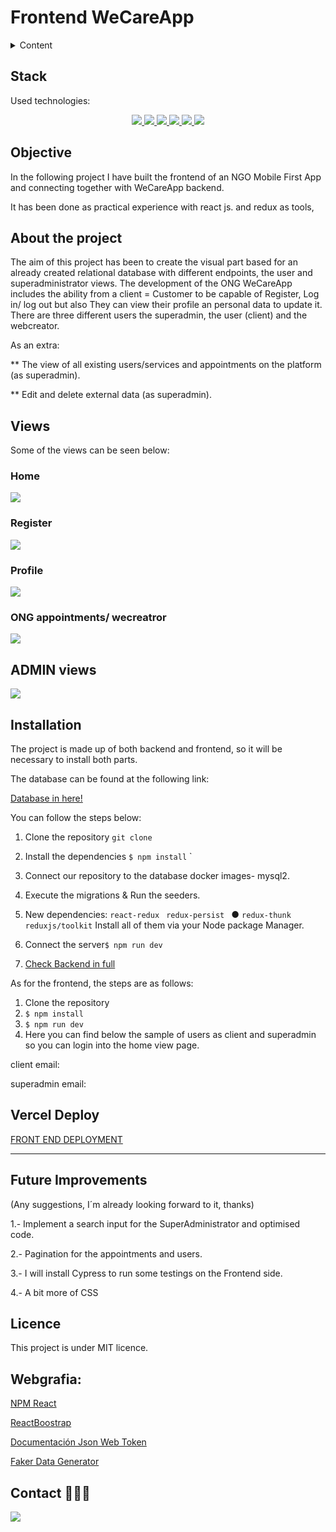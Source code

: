 # Frontend WeCareApp 

<details>
  <summary>Content</summary>
  <ol>
    <li><a href="#stack">Stack</a></li>
    <li><a href="#objective-">Objective</a></li>
    <li><a href="#about-the-project-🔎">About the project</a></li>
    <li><a href="#views">Views</a></li>
    <li><a href="#installation">Installation</a></li>
    <li><a href="#webgrafia">Webgrafia</a></li>
    <li><a href="#licence">Licence</a></li>
   <li><a href="#contacto">Contact</a></li>
  </ol>
</details>

## Stack

Used technologies:

<div align="center">

<a href="https://www.reactjs.com/">
    <img src= "https://img.shields.io/badge/React-20232A?style=for-the-badge&logo=react&logoColor=61DAFB"/>
</a>
 <a href="https://redux.js.org/">
    <img src= "https://user-images.githubusercontent.com/121863208/227808568-89a147ae-a047-4b1c-8065-9de44bd9bcb2.svg"/>
</a>
<a href="https://nodejs.org/en">
    <img src= "https://user-images.githubusercontent.com/121863208/227808607-7170e528-cc5d-4a04-a7ec-edfad90e2a1e.svg"/>
</a>
<a href="https://react-bootstrap.github.io/">
    <img src= "https://user-images.githubusercontent.com/121863208/227808594-021a15ab-7e14-454b-b977-4a5ade8287ed.svg"/>
</a>
<a href="https://developer.mozilla.org/es/docs/Web/CSS">
    <img src= "https://user-images.githubusercontent.com/121863208/227808642-a8dcfecb-74b9-4796-8b2b-7bfe5cf1b4ba.svg"/>
</a>
<a href="https://nextjs.org/">
    <img src= "https://user-images.githubusercontent.com/121863208/227808660-c8b59b3d-34bd-446f-83e1-8157f5a09b98.svg"/>
</a>
</div>

## Objective

In the following project I have built the frontend of an NGO Mobile First App and connecting together  with  WeCareApp backend. 

 It has been done as practical experience with react js. and redux as tools, 

## About the project

The aim of this project has been to create the  visual part based for an already created relational database with different endpoints, the user and superadministrator views.
 The  development of the ONG WeCareApp includes the ability from a client = Customer  to be capable of   Register, Log in/ log out but also They can  view their profile an personal data to update it. There are three different users the superadmin, the user (client) and the webcreator.

As an extra:

\*\* The view of all existing users/services and appointments on the platform (as superadmin).

\*\* Edit and delete external data (as superadmin).

## Views

Some of the views can be seen below:

### Home

<img src="./public/home.png">

### Register

<img src="./public/register.png">

### Profile

<img src="./public/EditUser.png">

### ONG appointments/ wecreatror

<img src="./public/appointmentsview.png">


## ADMIN views

<img src="./public/adminview1.png">

## Installation

The project is made up of both backend and frontend, so it will be necessary to install both parts.

The database can be found at the following link:


 <a href="https://github.com/Maricode-40/weCareAppBackend"> Database in here! </a>


You can follow the steps below:

1. Clone the repository `git clone`
2. Install the dependencies `$ npm install` `
3. Connect our repository to the database docker images- mysql2.
4. Execute the migrations & Run the seeders. 
  
5. New dependencies: `react-redux ` `redux-persist ` ● `redux-thunk `
   ` reduxjs/toolkit` Install all of them via your Node package Manager.
6. Connect the server`$ npm run dev`
7. <a href="https://github.com/Maricode-40/weCareAppBackend"> Check Backend in full </a>

</a>

As for the frontend, the steps are as follows:

1. Clone the repository
2. `$ npm install`
3. `$ npm run dev`
4. Here you can find below the sample of users as client and superadmin so you can login into the home view page.

client email: 

superadmin email: 

## Vercel Deploy

<a href= "#" > FRONT END DEPLOYMENT </a>

---

## Future Improvements 
 (Any suggestions, I´m already looking forward to it,  thanks)

1.- Implement a search input for the SuperAdministrator  and  optimised code.

2.- Pagination for the appointments and users.

3.- I will install Cypress to run some testings on the Frontend side.

4.- A bit more of CSS 


## Licence

This project is under MIT licence.

## Webgrafia:

<a href="https://www.npmjs.com/package/react" target="_blank"> NPM React </a>

<a href="https://react-bootstrap.netlify.app/" target="_blank"> ReactBoostrap </a>

<a href="https://jwt.io/" target="_blank"> Documentación Json Web Token</a>

<a href="https://fakerjs.dev/" target="_blank"> Faker Data Generator </a>

## Contact 👩🏽‍💻

<a href="https://www.linkedin.com/in/marissarico" target="_blank"> <img src="https://img.shields.io/badge/-LinkedIn-%230077B5?style=for-the-badge&logo=linkedin&logoColor=white" target="_blank"></a>